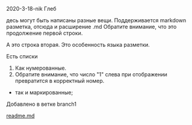 2020-3-18-nik Глеб

десь могут быть написаны разные вещи. Поддерживается markdown разметка, отсюда и расширение .md
Обратите внимание, что это продолжение первой строки.

А это строка вторая. Это особенность языка разметки.

Есть списки
1. Как нумерованные.
1. Обратите внимание, что число "1" слева при отображении превратится в корректный номер.

* так и маркированные;

Добавлено в ветке branch1

[readme.md](https://gitwork.ru/foxmulder/timp/-/blob/master/readme.md)